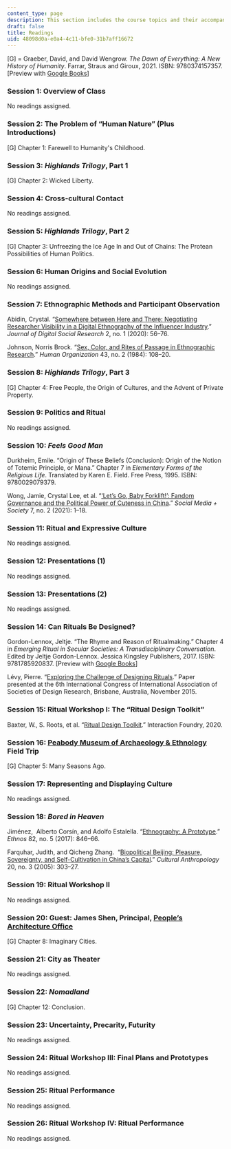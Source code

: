 ```yaml
---
content_type: page
description: This section includes the course topics and their accompanying readings.
draft: false
title: Readings
uid: 48098d0a-e0a4-4c11-bfe0-31b7aff16672
---
```

\[G\] = Graeber, David, and David Wengrow. *The Dawn of Everything: A New History of Humanity*. Farrar, Straus and Giroux, 2021. ISBN: ‎9780374157357. \[Preview with [Google Books](https://www.google.com/books/edition/The_Dawn_of_Everything/9xkQEAAAQBAJ?hl=en&gbpv=1)\]

### Session 1: Overview of Class

No readings assigned.

### Session 2: The Problem of “Human Nature” (Plus Introductions)

\[G\] Chapter 1: Farewell to Humanity's Childhood. 

### Session 3: *Highlands Trilogy*, Part 1

\[G\] Chapter 2: Wicked Liberty. 

### Session 4: Cross-cultural Contact

No readings assigned.

### Session 5: *Highlands Trilogy*, Part 2

\[G\] Chapter 3: Unfreezing the Ice Age In and Out of Chains: The Protean Possibilities of Human Politics.

### Session 6: Human Origins and Social Evolution

No readings assigned.

### Session 7: Ethnographic Methods and Participant Observation

Abidin, Crystal. “[Somewhere between Here and There: Negotiating Researcher Visibility in a Digital Ethnography of the Influencer Industry](https://jdsr.se/ojs/index.php/jdsr/article/view/20/15).” *Journal of Digital Social Research* 2, no. 1 (2020): 56–76.

Johnson, Norris Brock. “[Sex, Color, and Rites of Passage in Ethnographic Research](https://www.researchgate.net/publication/277358618_Sex_Color_and_Rites_of_Passage_In_Ethnographic_Research).” *Human Organization* 43, no. 2 (1984): 108–20.

### Session 8: *Highlands Trilogy*, Part 3

\[G\] Chapter 4: Free People, the Origin of Cultures, and the Advent of Private Property. 

### Session 9: Politics and Ritual

No readings assigned.

### Session 10: *Feels Good Man*

Durkheim, Emile. “Origin of These Beliefs (Conclusion): Origin of the Notion of Totemic Principle, or Mana.” Chapter 7 in *Elementary Forms of the Religious Life*. Translated by Karen E. Field. Free Press, 1995. ISBN: ‎9780029079379. 

Wong, Jamie, Crystal Lee, et al. “[‘Let’s Go, Baby Forklift!’: Fandom Governance and the Political Power of Cuteness in China](https://journals.sagepub.com/doi/full/10.1177/20563051211024960).” *Social Media + Society* 7, no. 2 (2021): 1–18.

### Session 11: Ritual and Expressive Culture

No readings assigned.

### Session 12: Presentations (1)

No readings assigned.

### Session 13: Presentations (2)

No readings assigned.

### Session 14: Can Rituals Be Designed?

Gordon-Lennox, Jeltje. “The Rhyme and Reason of Ritualmaking.” Chapter 4 in *Emerging Ritual in Secular Societies: A Transdisciplinary Conversation*. Edited by Jeltje Gordon-Lennox. Jessica Kingsley Publishers, 2017. ISBN: ‎9781785920837. \[Preview with [Google Books](https://www.google.com/books/edition/Emerging_Ritual_in_Secular_Societies/NBqZDQAAQBAJ?hl=en&gbpv=1)\]

Lévy, Pierre. “[Exploring the Challenge of Designing Rituals](https://www.researchgate.net/publication/295400029_Exploring_the_challenge_of_designing_rituals).” Paper presented at the 6th International Congress of International Association of Societies of Design Research, Brisbane, Australia, November 2015.

### Session 15: Ritual Workshop I: The “Ritual Design Toolkit”

Baxter, W., S. Roots, et al. “[Ritual Design Toolkit](https://spiral.imperial.ac.uk/handle/10044/1/83960).” Interaction Foundry, 2020.

### Session 16: [Peabody Museum of Archaeology & Ethnology](https://peabody.harvard.edu/home) Field Trip

\[G\] Chapter 5: Many Seasons Ago.

### Session 17: Representing and Displaying Culture

No readings assigned.

### Session 18: *Bored in Heaven*

Jiménez,  Alberto Corsín, and Adolfo Estalella. “[Ethnography: A Prototype](https://www.tandfonline.com/doi/abs/10.1080/00141844.2015.1133688?journalCode=retn20).” *Ethnos* 82, no. 5 (2017): 846–66.

Farquhar, Judith, and Qicheng Zhang.  “[Biopolitical Beijing: Pleasure, Sovereignty, and Self-Cultivation in China’s Capital](https://anthrosource.onlinelibrary.wiley.com/doi/abs/10.1525/can.2005.20.3.303).” *Cultural Anthropology* 20, no. 3 (2005): 303–27.

### Session 19: Ritual Workshop II

No readings assigned.

### Session 20: Guest: James Shen, Principal, [People’s Architecture Office](http://peoples-architecture.com/pao/en)

\[G\] Chapter 8: Imaginary Cities.

### Session 21: City as Theater

No readings assigned.

### Session 22: *Nomadland*

\[G\] Chapter 12: Conclusion.

### Session 23: Uncertainty, Precarity, Futurity

No readings assigned.

### Session 24: Ritual Workshop III: Final Plans and Prototypes

No readings assigned.

### Session 25: Ritual Performance

No readings assigned.

### Session 26: Ritual Workshop IV: Ritual Performance

No readings assigned.
